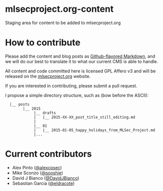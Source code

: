 mlsecproject.org-content
========================

Staging area for content to be added to mlsecproject.org

# How to contribute

Please add the content and blog posts as [Github-flavored Markdown](https://help.github.com/articles/github-flavored-markdown/), and we will
do our best to translate it to what our current CMS is able to handle.

All content and code committed here is licensed GPL Affero v3 and will be released
on the [mlsecproject.org](https://mlsecproject.org) website.

If you are interested in contributing, please submit a pull request.

I propose a simple directory structure, such as (bow before the ASCII):
```
  |__ posts
        |__ 2015
             |__ drafts
             |   |__ 2015-XX-XX_post_title_still_editing.md
             |
             |__ 01
             |   |__ 2015-01-05_happy_holidays_from_MLSec_Project.md
             |...
```

# Current contributors

* Alex Pinto ([@alexcpsec](https://twitter.com/alexcpsec))
* Mike Sconzo ([@sooshie](https://twitter.com/sooshie))
* David J Bianco ([@DavidJBianco](https://twitter.com/DavidJBianco))
* Sebastian Garcia ([@eldracote](https://twitter.com/eldracote))

